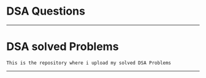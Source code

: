 # DSA Questions

*********************************************************
# DSA solved Problems

``````````````````````````````````````````````
This is the repository where i upload my solved DSA Problems
``````````````````````````````````````````````

****************************************************